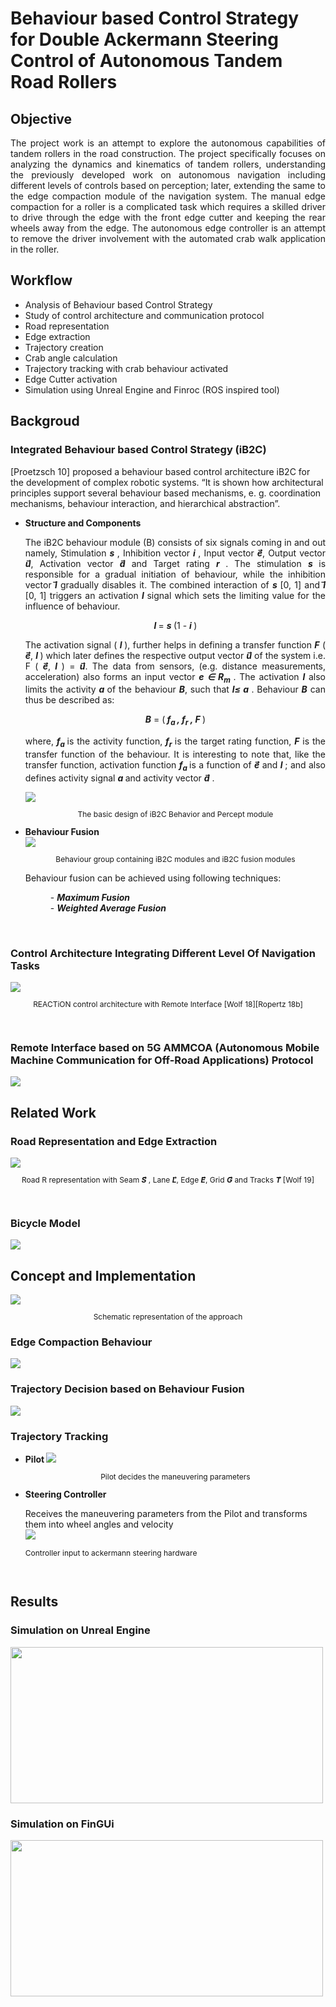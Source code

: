 # Behaviour based Control Strategy for Double Ackermann Steering Control of Autonomous Tandem Road Rollers



## Objective

<p align="justify">
The project work is an attempt to explore the autonomous capabilities of tandem rollers in the road construction. The project specifically focuses on analyzing the dynamics and
kinematics of tandem rollers, understanding the previously developed work on autonomous navigation including different levels of controls based on perception; later, extending
the same to the edge compaction module of the navigation system. The manual edge compaction for a roller is a complicated task which requires a skilled driver to drive through the edge with the front edge cutter and keeping the rear wheels away from the edge. The autonomous edge controller is an attempt to remove the driver involvement with the automated crab walk application in the roller.  </p>

## Workflow

<ul>
<li> Analysis of Behaviour based Control Strategy </li>
<li> Study of control architecture and communication protocol </li>
<li> Road representation </li>
<li> Edge extraction </li>
<li> Trajectory creation </li>
<li> Crab angle calculation </li>
<li> Trajectory tracking with crab behaviour activated </li>
<li> Edge Cutter activation </li>
<li> Simulation using Unreal Engine and Finroc (ROS inspired tool) </li>
</ul>

## Backgroud

### Integrated Behaviour based Control Strategy (iB2C)

[Proetzsch 10] proposed a behaviour based control architecture iB2C for the development of complex robotic systems. “It is shown how architectural principles support several behaviour based mechanisms, e. g. coordination mechanisms, behaviour interaction, and hierarchical abstraction”.

<ul>
  <li> <b> Structure and Components </b> </li>
  <p align="justify">
  The iB2C behaviour module (B) consists of six signals coming in and out namely, Stimulation <b><i>s </i> </b>, Inhibition vector <b><i>i </i> </b>, Input vector <b> <i>e</i>&#8407;</b>, Output vector <b> <i>u</i>&#8407;</b>, Activation vector <b> <i>a</i>&#8407;</b> and Target rating <b><i>r </i> </b>. The stimulation <b><i>s </i> </b> is responsible for a gradual initiation of behaviour, while the inhibition vector <b> <i>i</i>&#8407;</b> gradually disables it. The combined interaction of <b><i>s </i> </b> [0, 1] and <b> <i>i</i>&#8407;</b> [0, 1] triggers an activation <b><i>l </i> </b> signal which sets the limiting value for the influence of behaviour. </p>
  
  <p align="center"> <b><i>l </i> </b> = <b><i>s </i> </b> (1 - <b><i>i </i> </b>) </p>
  
 <p align="justify"> The activation signal ( <b><i>l </i> </b> ), further helps in defining a transfer function <b><i>F</i></b> ( <b> <i>e</i>&#8407;</b>,  <b><i>l </i> </b> ) which later defines the respective output vector <b> <i>u</i>&#8407;</b> of the system i.e. F </i></b> ( <b> <i>e</i>&#8407;</b>,  <b><i>l </i> </b> ) = <b> <i>u</i>&#8407;</b>. The data from sensors, (e.g. distance measurements, acceleration) also forms an input vector <b> <i> e &#8712; R<sub>m </sub> </i> </b>. The activation <b> <i>l</i></b> also limits the activity <b> <i>a </i></b>  of the behaviour <b> <i>B</i></b>, such that <b> <i>l&#8804; a </i></b> . Behaviour  <b> <i>B</i></b> can thus be described as:</p>
<p align="center">  <b><i>B</i></b> = (<b><i> f<sub>a </sub> , f<sub>r</sub> , F </b></i>)  </p> 
 
<p align="justify">
where, <b><i> f<sub>a </sub> </b></i> is the activity function,  <b><i> f<sub>r</sub> </b></i> is the target rating function,  <b><i> F</b></i> is the transfer function
of the behaviour. It is interesting to note that, like the transfer function, activation function  <b><i> f<sub>a </sub> </b></i> is a function of <b> <i>e</i>&#8407;</b> and <b><i>l </i> </b> ; and also defines activity signal <b><i>a</i> </b>  and activity vector <b> <i>a</i>&#8407;</b> . </p>
  
  <img src="https://github.com/ayadav10491/Portfolio/blob/master/images/ib2c_structure_.JPG?raw=true"> 
 <p align="center" style="font-size:12px"> The basic design of iB2C Behavior and Percept module  </p> 
  
<li> <b> Behaviour Fusion </b> </li>

  <img src="https://github.com/ayadav10491/Portfolio/blob/master/images/fusion.png?raw=true"> 
  <p align="center" style="font-size:12px"> Behaviour group containing iB2C modules and iB2C fusion modules  </p> 

  Behaviour fusion can be achieved using following techniques: 
  <dl>
  <dd>- <b> <i> Maximum Fusion </i> </b> </dd>
  <dd>- <b> <i> Weighted Average Fusion </i> </b> </dd>
  </dl>
</ul>
<br>

### Control Architecture Integrating Different Level Of Navigation Tasks 

<img src="https://github.com/ayadav10491/Portfolio/blob/master/images/architecture - Copy.png?raw=true" >
<p align="center" style="font-size:12px"> REACTiON control architecture with Remote Interface [Wolf 18][Ropertz 18b] </p>  <br>

### Remote Interface based on 5G AMMCOA (Autonomous Mobile Machine Communication for Off-Road Applications) Protocol
<img src="https://github.com/ayadav10491/Portfolio/blob/master/images/ammacoa.png?raw=true" > <br>

## Related Work 

### Road Representation and Edge Extraction
<img src="https://github.com/ayadav10491/Portfolio/blob/master/images/road_representation.png?raw=true" >
<p align="center" style="font-size:12px"> Road R representation with Seam <b> <i>S</i>&#8407;</b> , Lane <b> <i>L</i>&#8407;</b>, Edge <b> <i>E</i>&#8407;</b>, Grid <b> <i>G</i>&#8407;</b> and Tracks <b> <i>T</i>&#8407;</b> [Wolf 19] </p>  <br>

### Bicycle Model
<img src="https://github.com/ayadav10491/Portfolio/blob/master/images/bicycle_model.png?raw=true" > <br>


## Concept and Implementation

<img src="https://github.com/ayadav10491/Portfolio/blob/master/images/methodolgy.png?raw=true" >
<p align="center" style="font-size:12px"> Schematic representation of the approach</p> 

### Edge Compaction Behaviour 
<p><img src="https://github.com/ayadav10491/Portfolio/blob/master/images/implementation_edge_compaction_behaviour - Copy.png?raw=true" > </p>

### Trajectory Decision based on Behaviour Fusion
<p><img src="https://github.com/ayadav10491/Portfolio/blob/master/images/task_trajectory.png?raw=true" > <br> </p>

### Trajectory Tracking 

<ul>
  <li>  <b>Pilot </b>
<img src="https://github.com/ayadav10491/Portfolio/blob/master/images/pilot.png?raw=true" >
<p align="center" style="font-size:12px"> Pilot decides the maneuvering parameters</p> 
</li>
  
<li>  <b>Steering Controller </b>

Receives the maneuvering parameters from the Pilot and transforms them into wheel angles and velocity <br>
<img src="https://github.com/ayadav10491/Portfolio/blob/master/images/controller.png?raw=true" >
<p align="justify" style="font-size:12px">Controller input to ackermann steering hardware</p>  <br>
</li>

</ul>

## Results

### Simulation on Unreal Engine
<img src="https://github.com/ayadav10491/Portfolio/blob/master/images/robot_unreal.gif?raw=true" width="500" height="250"> <br>

### Simulation on FinGUi
<img src="https://github.com/ayadav10491/Portfolio/blob/master/images/robot_finroc.gif?raw=true"  width="500" height="250"/><br>
